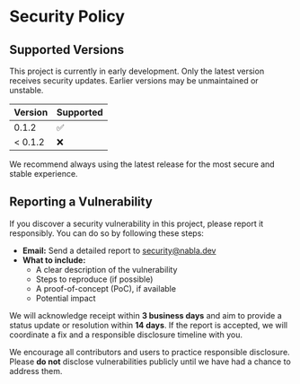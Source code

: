  # Security Policy

## Supported Versions

This project is currently in early development. Only the latest version receives security updates. Earlier versions may be unmaintained or unstable.

| Version | Supported          |
| ------- | ------------------ |
| 0.1.2   | :white_check_mark: |
| < 0.1.2 | :x:                |

We recommend always using the latest release for the most secure and stable experience.

## Reporting a Vulnerability

If you discover a security vulnerability in this project, please report it responsibly. You can do so by following these steps:

- **Email:** Send a detailed report to [security@nabla.dev](mailto:security@nabla.dev)  
- **What to include:**
  - A clear description of the vulnerability
  - Steps to reproduce (if possible)
  - A proof-of-concept (PoC), if available
  - Potential impact

We will acknowledge receipt within **3 business days** and aim to provide a status update or resolution within **14 days**. If the report is accepted, we will coordinate a fix and a responsible disclosure timeline with you.

We encourage all contributors and users to practice responsible disclosure. Please **do not** disclose vulnerabilities publicly until we have had a chance to address them.
